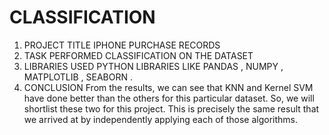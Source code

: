 # CLASSIFICATION

1.	PROJECT TITLE
IPHONE PURCHASE RECORDS 
2.	TASK 
PERFORMED CLASSIFICATION ON THE DATASET 
3.	LIBRARIES USED 
PYTHON LIBRARIES LIKE PANDAS , NUMPY  , MATPLOTLIB , SEABORN .
4.	CONCLUSION 
From the results, we can see that KNN and Kernel SVM have done better than the others for this particular dataset. So, we will shortlist these two for this project. This is precisely the same result that we arrived at by independently applying each of those algorithms.
